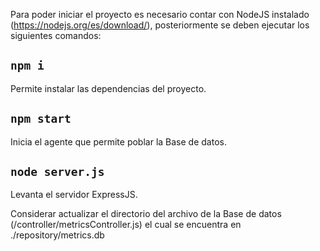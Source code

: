 Para poder iniciar el proyecto es necesario contar con NodeJS instalado (https://nodejs.org/es/download/), posteriormente se deben ejecutar los siguientes comandos:

## `npm i`
Permite instalar las dependencias del proyecto.

## `npm start`
Inicia el agente que permite poblar la Base de datos.

## `node server.js`
Levanta el servidor ExpressJS.

Considerar actualizar el directorio del archivo de la Base de datos (/controller/metricsController.js) el cual se encuentra en ./repository/metrics.db

